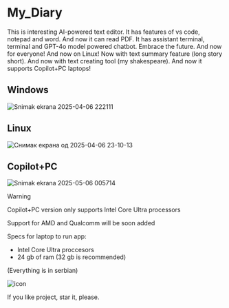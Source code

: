 # My_Diary
This is interesting AI-powered text editor. It has features of vs code, notepad and word. And now it can read PDF. It has assistant terminal, terminal and GPT-4o model powered chatbot. Embrace the future. And now for everyone! And now on Linux! Now with text summary feature (long story short). And now with text creating tool (my shakespeare). And now it supports Copilot+PC laptops!

## Windows

![Snimak ekrana 2025-04-06 222111](https://github.com/user-attachments/assets/be8758cc-1756-441f-825c-47e2071d15e6)

## Linux

![Снимак екрана од 2025-04-06 23-10-13](https://github.com/user-attachments/assets/681349e8-f4fd-49a8-b3ae-1b71ebed3013)

## Copilot+PC

![Snimak ekrana 2025-05-06 005714](https://github.com/user-attachments/assets/f33ddf6c-01c5-4db2-85d2-7843365bf751)

> [!Warning]
> Copilot+PC version only supports Intel Core Ultra processors
>
> Support for AMD and Qualcomm will be soon added
>
> Specs for laptop to run app:
> - Intel Core Ultra proccesors
> - 24 gb of ram (32 gb is recommended)

(Everything is in serbian)

![icon](https://github.com/Anonymous6598/My_Diary/assets/121385046/9d438e37-8822-4608-8458-df8b9f93b4bd)

If you like project, star it, please.
